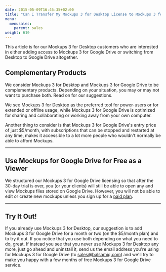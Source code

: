```yaml
---
date: 2015-05-09T16:46:35+02:00
title: "Can I Transfer My Mockups 3 for Desktop License to Mockups 3 for Google Drive?"
menu:
  menusales:
    parent: sales
weight: 610
---
```


This article is for our Mockups 3 for Desktop customers who are interested in either adding access to Mockups 3 for Google Drive or switching from Desktop to Google Drive altogether.

## Complementary Products

We consider Mockups 3 for Desktop and Mockups 3 for Google Drive to be complementary products. Depending on your situation, you may or may not want to purchase both. Read on for our suggestions.

We see Mockups 3 for Desktop as the preferred tool for power-users or for extended or offline usage, while Mockups 3 for Google Drive is optimized for sharing and collaborating or working away from your own computer.

Another thing to consider is that Mockups 3 for Google Drive's entry price of just $5/month, with subscriptions that can be stopped and restarted at any time, makes it accessible to a lot more people who wouldn't normally be able to afford Mockups.

* * *

## Use Mockups for Google Drive for Free as a Viewer

We structured our Mockups 3 for Google Drive licensing so that after the 30-day trial is over, you (or your clients) will still be able to open any and view Mockups files stored on Google Drive. However, you will not be able to edit or create new mockups unless you sign up for a [paid plan](/sales/gdrivesubscription/#signing-up-for-a-subscription).

* * *

## Try It Out!

If you already use Mockups 3 for Desktop, our suggestion is to add Mockups 3 for Google Drive for a month or two (on the $5/month plan) and to try it out. If you notice that you use both depending on what you need to do, great. If instead you see that you never use Mockups 3 for Desktop any more, just go ahead and uninstall it, send us the email address you're using for Mockups 3 for Google Drive (to [sales@balsamiq.com](mailto:sales@balsamiq.com)) and we'll try to make you happy with a few months of free Mockups 3 for Google Drive service.